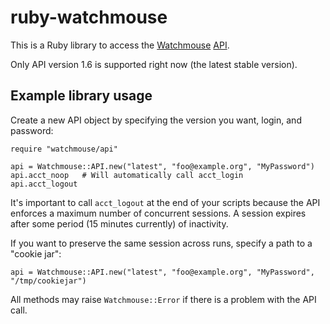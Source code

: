 # ruby-watchmouse

This is a Ruby library to access the [Watchmouse](http://www.watchmouse.com)
[API](http://apidoc.watchmouse.com).

Only API version 1.6 is supported right now (the latest stable version).

## Example library usage

Create a new API object by specifying the version you want, login, and
password:

    require "watchmouse/api"

    api = Watchmouse::API.new("latest", "foo@example.org", "MyPassword")
    api.acct_noop   # Will automatically call acct_login
    api.acct_logout

It's important to call `acct_logout` at the end of your scripts because
the API enforces a maximum number of concurrent sessions.  A session
expires after some period (15 minutes currently) of inactivity.

If you want to preserve the same session across runs, specify a path
to a "cookie jar":

    api = Watchmouse::API.new("latest", "foo@example.org", "MyPassword", "/tmp/cookiejar")

All methods may raise `Watchmouse::Error` if there is a problem with
the API call.

